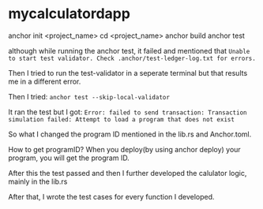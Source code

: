 # mycalculatordapp

anchor init <project_name>
cd <project_name>
anchor build
anchor test

although while running the anchor test, it failed and mentioned that ```Unable to start test validator. Check .anchor/test-ledger-log.txt for errors.```

Then I tried to run the test-validator in a seperate terminal but that results me in a different error.

Then I tried: ```anchor test --skip-local-validator```

It ran the test but I got: ```Error: failed to send transaction: Transaction simulation failed: Attempt to load a program that does not exist```

So what I changed the program ID mentioned in the lib.rs and Anchor.toml.

How to get programID?
When you deploy(by using anchor deploy) your program, you will get the program ID.

After this the test passed and then I further developed the calulator logic, mainly in the lib.rs

After that, I wrote the test cases for every function I developed.
